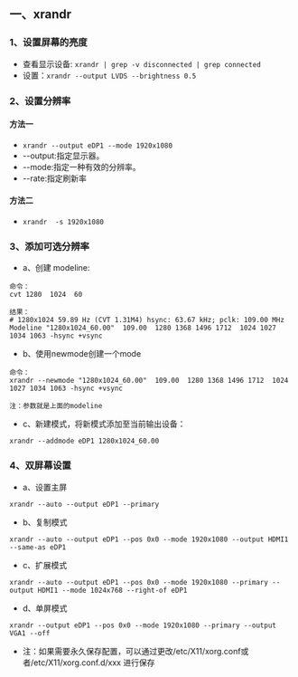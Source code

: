 ## 一、xrandr
### 1、设置屏幕的亮度
* 查看显示设备: ```xrandr | grep -v disconnected | grep connected```
* 设置：```xrandr --output LVDS --brightness 0.5```

### 2、设置分辨率
#### 方法一
* ```xrandr --output eDP1 --mode 1920x1080 ```
* --output:指定显示器。 
* --mode:指定一种有效的分辨率。 
* --rate:指定刷新率
#### 方法二
* ```xrandr  -s 1920x1080```

### 3、添加可选分辨率
* a、创建 modeline:
```
命令：
cvt 1280  1024  60

结果：
# 1280x1024 59.89 Hz (CVT 1.31M4) hsync: 63.67 kHz; pclk: 109.00 MHz
Modeline "1280x1024_60.00"  109.00  1280 1368 1496 1712  1024 1027 1034 1063 -hsync +vsync
```
* b、使用newmode创建一个mode

 ```
 命令：
 xrandr --newmode "1280x1024_60.00"  109.00  1280 1368 1496 1712  1024 1027 1034 1063 -hsync +vsync

 注：参数就是上面的modeline
 ```

* c、新建模式，将新模式添加至当前输出设备：
```
xrandr --addmode eDP1 1280x1024_60.00
```

### 4、双屏幕设置
*  a、设置主屏

```
xrandr --auto --output eDP1 --primary
```

* b、复制模式
```
xrandr --auto --output eDP1 --pos 0x0 --mode 1920x1080 --output HDMI1 --same-as eDP1
```

* c、扩展模式
```
xrandr --auto --output eDP1 --pos 0x0 --mode 1920x1080 --primary --output HDMI1 --mode 1024x768 --right-of eDP1
```

* d、单屏模式
```
xrandr --output eDP1 --pos 0x0 --mode 1920x1080 --primary --output VGA1 --off
```

* 注：如果需要永久保存配置，可以通过更改/etc/X11/xorg.conf或者/etc/X11/xorg.conf.d/xxx 进行保存


